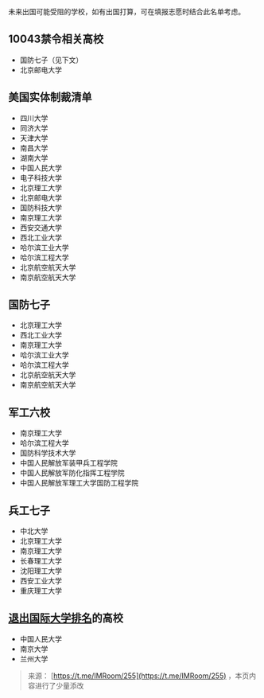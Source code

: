 未来出国可能受阻的学校，如有出国打算，可在填报志愿时结合此名单考虑。

## 10043禁令相关高校
* 国防七子（见下文）
* 北京邮电大学

## 美国实体制裁清单
* 四川大学
* 同济大学
* 天津大学
* 南昌大学
* 湖南大学
* 中国人民大学
* 电子科技大学
* 北京理工大学
* 北京邮电大学
* 国防科技大学
* 南京理工大学
* 西安交通大学
* 西北工业大学
* 哈尔滨工业大学
* 哈尔滨工程大学
* 北京航空航天大学
* 南京航空航天大学

## 国防七子
* 北京理工大学
* 西北工业大学
* 南京理工大学
* 哈尔滨工业大学
* 哈尔滨工程大学
* 北京航空航天大学
* 南京航空航天大学

## 军工六校
* 南京理工大学
* 哈尔滨工程大学
* 国防科学技术大学
* 中国人民解放军装甲兵工程学院
* 中国人民解放军防化指挥工程学院
* 中国人民解放军理工大学国防工程学院

## 兵工七子
* 中北大学
* 北京理工大学
* 南京理工大学
* 长春理工大学
* 沈阳理工大学
* 西安工业大学
* 重庆理工大学

## [退出国际大学排名](https://news.cnr.cn/dj/20220509/t20220509_525820397.shtml)的高校
* 中国人民大学
* 南京大学
* 兰州大学

> 来源： [https://t.me/IMRoom/255](https://t.me/IMRoom/255) ，本页内容进行了少量添改
